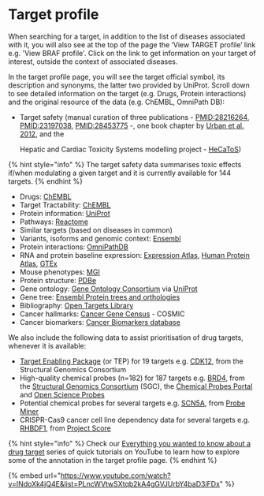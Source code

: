 # Target profile

When searching for a target, in addition to the list of diseases associated with it, you will also see at the top of the page the ‘View TARGET profile’ link e.g. 'View BRAF profile'. Click on the link to get information on your target of interest, outside the context of associated diseases. 

In the target profile page, you will see the target official symbol, its description and synonyms, the latter two provided by UniProt. Scroll down to see detailed information on the target \(e.g. Drugs, Protein interactions\) and the original resource of the data \(e.g. ChEMBL, OmniPath DB\):

* Target safety \(manual curation of three publications - [PMID:28216264](http://europepmc.org/abstract/MED/28216264), [PMID:23197038](http://europepmc.org/abstract/MED/23197038), [PMID:28453775](http://europepmc.org/abstract/MED/28453775) -, one book chapter by [Urban et al. 2012](https://onlinelibrary.wiley.com/doi/abs/10.1002/9781118098141.ch2), and the 

  Hepatic and Cardiac Toxicity Systems modelling project - [HeCaToS](https://www.hecatos.eu/)\) 

{% hint style="info" %}
The target safety data summarises toxic effects if/when modulating a given target and it is currently available for 144 targets.
{% endhint %}

* Drugs: [ChEMBL](https://www.ebi.ac.uk/chembl/)
* Target Tractability: [ChEMBL](https://www.ebi.ac.uk/chembl/)
* Protein information: [UniProt](http://www.uniprot.org/)
* Pathways: [Reactome](http://www.reactome.org/)
* Similar targets \(based on diseases in common\)
* Variants, isoforms and genomic context: [Ensembl](https://legacy.gitbook.com/book/opentargets/docs/edit#)
* Protein interactions: [OmniPathDB](http://omnipathdb.org)
* RNA and protein baseline expression: [Expression Atlas](https://www.ebi.ac.uk/gxa/home), [Human Protein Atlas](http://www.proteinatlas.org/), [GTEx](https://www.gtexportal.org/home/documentationPage) 
* Mouse phenotypes: [MGI](http://www.informatics.jax.org)
* Protein structure: [PDBe](https://www.ebi.ac.uk/pdbe/)
* Gene ontology: [Gene Ontology Consortium](http://geneontology.org/) via [UniProt](http://www.uniprot.org/)
* Gene tree: [Ensembl Protein trees and orthologies](http://www.ensembl.org/info/genome/compara/homology_method.html)
* Bibliography: [Open Targets Library](https://github.com/opentargets/docs.targetvalidation.org/tree/89163f4f81591e3fa4ca1b7890ee9e8f49c7e22b/library.opentargets.io)
* Cancer hallmarks: [Cancer Gene Census](https://cancer.sanger.ac.uk/census#cl_search) - COSMIC
* Cancer biomarkers: [Cancer Biomarkers database](https://www.cancergenomeinterpreter.org/biomarkers)

We also include the following data to assist prioritisation of drug targets, whenever it is available:

* [Target Enabling Package](http://www.thesgc.org/tep) \(or TEP\) for 19 targets e.g. [CDK12](http://www.targetvalidation.org/target/ENSG00000167258), from the Structural Genomics Consortium 
* High-quality chemical probes \(n=182\) for 187 targets e.g. [BRD4](https://www.targetvalidation.org/target/ENSG00000141867), from the [Structural Genomics Consortium](https://www.thesgc.org/chemical-probes) \(SGC\), the [Chemical Probes Portal](http://www.chemicalprobes.org/) and [Open Science Probes](http://www.sgc-ffm.uni-frankfurt.de/)
* Potential chemical probes for several targets e.g. [SCN5A](https://www.targetvalidation.org/target/ENSG00000183873), from [Probe Miner](https://probeminer.icr.ac.uk/)
* CRISPR-Cas9 cancer cell line dependency data for several targets e.g. [RHBDF1](https://www.targetvalidation.org/target/ENSG00000007384), from [Project Score](https://score.depmap.sanger.ac.uk/)

{% hint style="info" %}
Check our [Everything you wanted to know about a drug target](https://www.youtube.com/playlist?list=PLncWVtwSXtqb2kA4gGVJUrbY4baD3iFDx) series of quick tutorials on YouTube to learn how to explore some of the annotation in the target profile page.
{% endhint %}

{% embed url="https://www.youtube.com/watch?v=INdoXk4jQ4E&list=PLncWVtwSXtqb2kA4gGVJUrbY4baD3iFDx" %}

